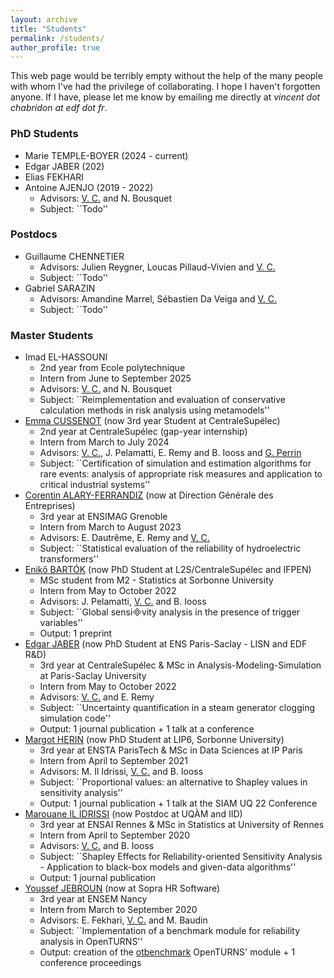 ```yaml
---
layout: archive
title: "Students"
permalink: /students/
author_profile: true
---
```


This web page would be terribly empty without the help of the many people with whom I've had the privilege of collaborating. I hope I haven't forgotten anyone. If I have, please let me know by emailing me directly at _vincent dot chabridon at edf dot fr_.

### PhD Students
* Marie TEMPLE-BOYER (2024 - current)
* Edgar JABER (202)
* Elias FEKHARI
* Antoine AJENJO (2019 - 2022)
  - Advisors: <ins> V. C.</ins> and N. Bousquet
  - Subject: ``Todo'' 

### Postdocs
* Guillaume CHENNETIER
  - Advisors: Julien Reygner, Loucas Pillaud-Vivien and <ins> V. C.</ins>
  - Subject: ``Todo''
* Gabriel SARAZIN
  - Advisors: Amandine Marrel, Sébastien Da Veiga and <ins> V. C.</ins>
  - Subject: ``Todo''

### Master Students
* Imad EL-HASSOUNI
  - 2nd year from Ecole polytechnique
  - Intern from June to September 2025
  - Advisors: <ins> V. C.</ins> and N. Bousquet
  - Subject: ``Reimplementation and evaluation of conservative calculation methods in risk analysis using metamodels''
* [Emma CUSSENOT](https://www.linkedin.com/in/emma-cussenot-b5b04a257/?originalSubdomain=fr) (now 3rd year Student at CentraleSupélec)
  - 2nd year at CentraleSupélec (gap-year internship)
  - Intern from March to July 2024
  - Advisors: <ins> V. C.</ins>, J. Pelamatti, E. Remy and B. Iooss and [G. Perrin](https://pagespro.univ-gustave-eiffel.fr/guillaume-perrin)
  - Subject: ``Certification of simulation and estimation algorithms for rare events: analysis of appropriate risk measures and application to critical industrial systems''
* [Corentin ALARY-FERRANDIZ](https://www.linkedin.com/in/corentin-alary-ferrandiz-a85b661b8/) (now at Direction Générale des Entreprises)
  - 3rd year at ENSIMAG Grenoble
  - Intern from March to August 2023
  - Advisors: E. Dautrême, E. Remy and <ins> V. C.</ins>
  - Subject: ``Statistical evaluation of the reliability of hydroelectric transformers''
* [Enikő BARTÓK](https://l2s.centralesupelec.fr/u/bartok-eniko/) (now PhD Student at L2S/CentraleSupélec and IFPEN)
  - MSc student from M2 - Statistics at Sorbonne University
  - Intern from May to October 2022
  - Advisors: J. Pelamatti, <ins> V. C.</ins> and B. Iooss
  - Subject: ``Global sensivity analysis in the presence of trigger variables''
  - Output: 1 preprint
* [Edgar JABER](https://edgarjaber.github.io/) (now PhD Student at ENS Paris-Saclay - LISN and EDF R&D)
  - 3rd year at CentraleSupélec & MSc in Analysis-Modeling-Simulation at Paris-Saclay University
  - Intern from May to October 2022
  - Advisors: <ins> V. C.</ins> and E. Remy
  - Subject: ``Uncertainty quantification in a steam generator clogging simulation code''
  - Output: 1 journal publication + 1 talk at a conference
* [Margot HERIN](https://sites.google.com/view/margotherin/about) (now PhD Student at LIP6, Sorbonne University)
  - 3rd year at ENSTA ParisTech & MSc in Data Sciences at IP Paris
  - Intern from April to September 2021
  - Advisors: M. Il Idrissi, <ins> V. C.</ins> and B. Iooss
  - Subject: ``Proportional values: an alternative to Shapley values in sensitivity analysis''
  - Output: 1 journal publication + 1 talk at the SIAM UQ 22 Conference
* [Marouane IL IDRISSI](https://marouaneilidrissi.com/en/home) (now Postdoc at UQÀM and IID)
  - 3rd year at ENSAI Rennes & MSc in Statistics at University of Rennes
  - Intern from April to September 2020
  - Advisors: <ins> V. C.</ins> and B. Iooss
  - Subject: ``Shapley Effects for Reliability-oriented Sensitivity Analysis - Application to black-box models and given-data algorithms''
  - Output: 1 journal publication
* [Youssef JEBROUN](https://www.linkedin.com/in/youssef-jebroun-8930b9172/) (now at Sopra HR Software)
  - 3rd year at ENSEM Nancy
  - Intern from March to September 2020
  - Advisors: E. Fekhari, <ins> V. C.</ins> and M. Baudin
  - Subject: ``Implementation of a benchmark module for reliability analysis in OpenTURNS''
  - Output: creation of the [otbenchmark](https://github.com/openturns/otbenchmark) OpenTURNS' module + 1 conference proceedings
